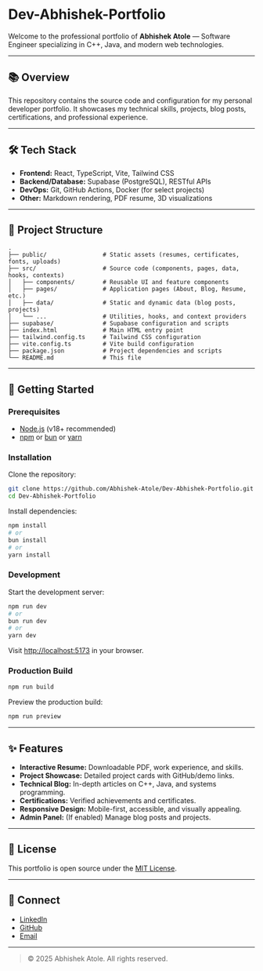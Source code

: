 # Dev-Abhishek-Portfolio

Welcome to the professional portfolio of **Abhishek Atole** — Software Engineer specializing in C++, Java, and modern web technologies.

---

## 📚 Overview

This repository contains the source code and configuration for my personal developer portfolio. It showcases my technical skills, projects, blog posts, certifications, and professional experience.

---

## 🛠️ Tech Stack

- **Frontend:** React, TypeScript, Vite, Tailwind CSS
- **Backend/Database:** Supabase (PostgreSQL), RESTful APIs
- **DevOps:** Git, GitHub Actions, Docker (for select projects)
- **Other:** Markdown rendering, PDF resume, 3D visualizations

---

## 📁 Project Structure

```
.
├── public/                # Static assets (resumes, certificates, fonts, uploads)
├── src/                   # Source code (components, pages, data, hooks, contexts)
│   ├── components/        # Reusable UI and feature components
│   ├── pages/             # Application pages (About, Blog, Resume, etc.)
│   ├── data/              # Static and dynamic data (blog posts, projects)
│   └── ...                # Utilities, hooks, and context providers
├── supabase/              # Supabase configuration and scripts
├── index.html             # Main HTML entry point
├── tailwind.config.ts     # Tailwind CSS configuration
├── vite.config.ts         # Vite build configuration
├── package.json           # Project dependencies and scripts
└── README.md              # This file
```

---

## 🚀 Getting Started

### Prerequisites

- [Node.js](https://nodejs.org/) (v18+ recommended)
- [npm](https://www.npmjs.com/) or [bun](https://bun.sh/) or [yarn](https://yarnpkg.com/)

### Installation

Clone the repository:

```sh
git clone https://github.com/Abhishek-Atole/Dev-Abhishek-Portfolio.git
cd Dev-Abhishek-Portfolio
```

Install dependencies:

```sh
npm install
# or
bun install
# or
yarn install
```

### Development

Start the development server:

```sh
npm run dev
# or
bun run dev
# or
yarn dev
```

Visit [http://localhost:5173](http://localhost:5173) in your browser.

### Production Build

```sh
npm run build
```

Preview the production build:

```sh
npm run preview
```

---

## ✨ Features

- **Interactive Resume:** Downloadable PDF, work experience, and skills.
- **Project Showcase:** Detailed project cards with GitHub/demo links.
- **Technical Blog:** In-depth articles on C++, Java, and systems programming.
- **Certifications:** Verified achievements and certificates.
- **Responsive Design:** Mobile-first, accessible, and visually appealing.
- **Admin Panel:** (If enabled) Manage blog posts and projects.

---

## 📄 License

This portfolio is open source under the [MIT License](LICENSE).

---

## 🤝 Connect

- [LinkedIn](https://linkedin.com/in/abhishekatole)
- [GitHub](https://github.com/Abhishek-Atole)
- [Email](mailto:abhiatole03@gmail.com)

---

> © 2025 Abhishek Atole. All rights reserved.
